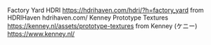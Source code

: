 Factory Yard HDRI https://hdrihaven.com/hdri/?h=factory_yard from HDRIHaven hdrihaven.com/
Kenney Prototype Textures https://kenney.nl/assets/prototype-textures from Kenney (ケニー)  https://www.kenney.nl/